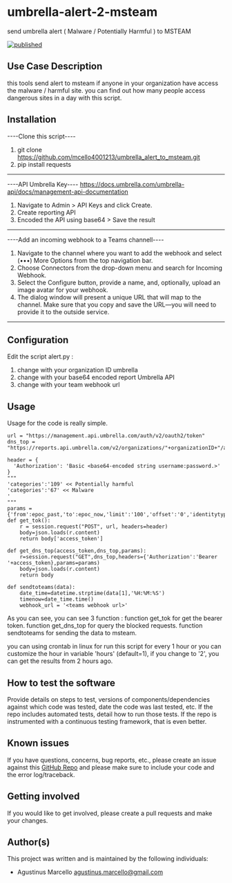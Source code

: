 # umbrella-alert-2-msteam


send umbrella alert ( Malware / Potentially Harmful ) to MSTEAM 

[![published](https://static.production.devnetcloud.com/codeexchange/assets/images/devnet-published.svg)](https://developer.cisco.com/codeexchange/github/repo/mcello4001213/alert-umbrella-msteam)
 
## Use Case Description

this tools send alert to msteam if anyone in your organization have access the malware / harmful site.
you can find out how many people access dangerous sites in a day with this script.

## Installation
----Clone this script----
1. git clone https://github.com/mcello4001213/umbrella_alert_to_msteam.git
2. pip install requests
-------------------------

----API Umbrella Key----
https://docs.umbrella.com/umbrella-api/docs/management-api-documentation
1. Navigate to Admin > API Keys and click Create.
2. Create reporting API
3. Encoded the API using base64 > Save the result
-------------------------

----Add an incoming webhook to a Teams channell----
1. Navigate to the channel where you want to add the webhook and select (•••) More Options from the top navigation bar.
2. Choose Connectors from the drop-down menu and search for Incoming Webhook.
3. Select the Configure button, provide a name, and, optionally, upload an image avatar for your webhook.
4. The dialog window will present a unique URL that will map to the channel. Make sure that you copy and save the URL—you will need to provide it to the outside service.
-------------------------

## Configuration
Edit the script alert.py :

1. change <your organization id> with your organization ID umbrella
2. change <base64-encoded string username:password.> with your base64 encoded report Umbrella API
3. change <teams webhook url> with your team webhook url

## Usage

Usage for the code is really simple.

```
url = "https://management.api.umbrella.com/auth/v2/oauth2/token"
dns_top = "https://reports.api.umbrella.com/v2/organizations/"+organizationID+"/activity/dns"

header = {
  'Authorization': 'Basic <base64-encoded string username:password.>'
}
"""
'categories':'109' << Potentially harmful
'categories':'67' << Malware
'
"""
params ={'from':epoc_past,'to':epoc_now,'limit':'100','offset':'0','identitytypes':'directory_user','verdict':'blocked','categories':'109,67'}
def get_tok():
    r = session.request("POST", url, headers=header)
    body=json.loads(r.content)
    return body['access_token']

def get_dns_top(access_token,dns_top,params):
    r=session.request("GET",dns_top,headers={'Authorization':'Bearer '+access_token},params=params)
    body=json.loads(r.content)
    return body

def sendtoteams(data):
    date_time=datetime.strptime(data[1],'%H:%M:%S')
    timenow=date_time.time()
    webhook_url = '<teams webhook url>'

```

As you can see, you can see 3 function :
function get_tok for get the bearer token.
function get_dns_top for query the blocked requests.
function sendtoteams for sending the data to msteam.

you can using crontab in linux for run this script for every 1 hour or you can customize the hour in variable 'hours' (default=1), if you change to '2', you can get the results from 2 hours ago.

## How to test the software

Provide details on steps to test, versions of components/dependencies against which code was tested, date the code was last tested, etc. 
If the repo includes automated tests, detail how to run those tests.
If the repo is instrumented with a continuous testing framework, that is even better.


## Known issues
If you have questions, concerns, bug reports, etc., please create an issue against this [GitHub Repo](https://github.com/veprimk/csv2nornir_inventory/issues) and please make sure to include your code and the error log/traceback.


## Getting involved

If you would like to get involved, please create a pull requests and make your changes.

## Author(s)

This project was written and is maintained by the following individuals:

* Agustinus Marcello <agustinus.marcello@gmail.com>
